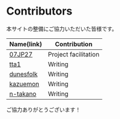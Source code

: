 Contributors
============================================
本サイトの整備にご協力いただいた皆様です。

| Name(link) | Contribution |
| --- | --- |
| [07JP27](https://github.com/07JP27) | Project facilitation |
| [tta1](https://github.com/caffisenna) | Writing |
| [dunesfolk](https://github.com/dunesfolk) | Writing |
| [kazuemon](https://github.com/kazuemon) | Writing |
| [n-takano](https://github.com/n-takano) | Writing |

ご協力ありがとうございます！